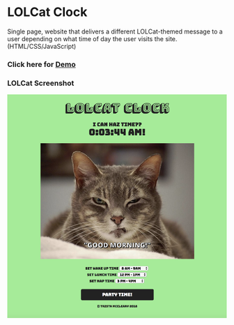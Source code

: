 # LOLCat Clock

Single page, website that delivers a different LOLCat-themed message to a user depending on what time of day the user visits the site.
(HTML/CSS/JavaScript)


### Click here for [Demo](https://mccleary.github.io/lolcat-clock)



### LOLCat Screenshot
![LOLCat Image](/img/lolcat_clock.png)
